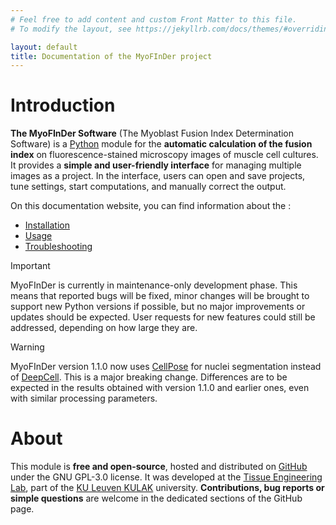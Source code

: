 ```yaml
---
# Feel free to add content and custom Front Matter to this file.
# To modify the layout, see https://jekyllrb.com/docs/themes/#overriding-theme-defaults

layout: default
title: Documentation of the MyoFInDer project
---
```


# Introduction

**The MyoFInDer Software** (The Myoblast Fusion Index Determination Software) 
is a [Python](https://www.python.org/) module for the **automatic calculation 
of the fusion index** on fluorescence-stained microscopy images of muscle cell 
cultures. It provides a **simple and user-friendly interface** for managing 
multiple images as a project. In the interface, users can open and save 
projects, tune settings, start computations, and manually correct the output. 

On this documentation website, you can find information about the :

- [Installation](installation.markdown)
- [Usage](usage.markdown)
- [Troubleshooting](troubleshooting.markdown)

> [!IMPORTANT]
> MyoFInDer is currently in maintenance-only development phase. This means that
> reported bugs will be fixed, minor changes will be brought to support new
> Python versions if possible, but no major improvements or updates should be 
> expected. User requests for new features could still be addressed, depending
> on how large they are.

> [!WARNING]
> MyoFInDer version 1.1.0 now uses [CellPose](https://www.cellpose.org/) for 
> nuclei segmentation instead of [DeepCell](https://www.deepcell.org/). This is
> a major breaking change. Differences are to be expected in the results 
> obtained with version 1.1.0 and earlier ones, even with similar processing
> parameters.

# About

This module is **free and open-source**, hosted and distributed on 
[GitHub](https://github.com/TissueEngineeringLab/MyoFInDer) under the GNU 
GPL-3.0 license. It was developed at the
[Tissue Engineering Lab](https://tissueengineering.kuleuven-kulak.be/), part of
the [KU Leuven KULAK](https://kulak.kuleuven.be/) university. **Contributions,
bug reports or simple questions** are welcome in the dedicated sections of the
GitHub page.

